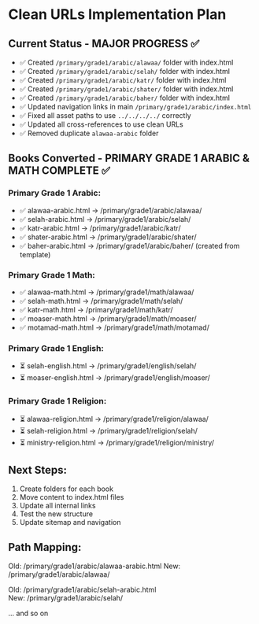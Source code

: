# Clean URLs Implementation Plan

## Current Status - MAJOR PROGRESS ✅
- ✅ Created `/primary/grade1/arabic/alawaa/` folder with index.html
- ✅ Created `/primary/grade1/arabic/selah/` folder with index.html  
- ✅ Created `/primary/grade1/arabic/katr/` folder with index.html
- ✅ Created `/primary/grade1/arabic/shater/` folder with index.html
- ✅ Created `/primary/grade1/arabic/baher/` folder with index.html
- ✅ Updated navigation links in main `/primary/grade1/arabic/index.html`
- ✅ Fixed all asset paths to use `../../../../` correctly
- ✅ Updated all cross-references to use clean URLs
- ✅ Removed duplicate `alawaa-arabic` folder

## Books Converted - PRIMARY GRADE 1 ARABIC & MATH COMPLETE ✅

### Primary Grade 1 Arabic:
- ✅ alawaa-arabic.html → /primary/grade1/arabic/alawaa/
- ✅ selah-arabic.html → /primary/grade1/arabic/selah/
- ✅ katr-arabic.html → /primary/grade1/arabic/katr/
- ✅ shater-arabic.html → /primary/grade1/arabic/shater/
- ✅ baher-arabic.html → /primary/grade1/arabic/baher/ (created from template)

### Primary Grade 1 Math:
- ✅ alawaa-math.html → /primary/grade1/math/alawaa/
- ✅ selah-math.html → /primary/grade1/math/selah/
- ✅ katr-math.html → /primary/grade1/math/katr/
- ✅ moaser-math.html → /primary/grade1/math/moaser/
- ✅ motamad-math.html → /primary/grade1/math/motamad/

### Primary Grade 1 English:
- ⏳ selah-english.html → /primary/grade1/english/selah/
- ⏳ moaser-english.html → /primary/grade1/english/moaser/

### Primary Grade 1 Religion:
- ⏳ alawaa-religion.html → /primary/grade1/religion/alawaa/
- ⏳ selah-religion.html → /primary/grade1/religion/selah/
- ⏳ ministry-religion.html → /primary/grade1/religion/ministry/

## Next Steps:
1. Create folders for each book
2. Move content to index.html files
3. Update all internal links
4. Test the new structure
5. Update sitemap and navigation

## Path Mapping:
Old: /primary/grade1/arabic/alawaa-arabic.html
New: /primary/grade1/arabic/alawaa/

Old: /primary/grade1/arabic/selah-arabic.html  
New: /primary/grade1/arabic/selah/

... and so on
